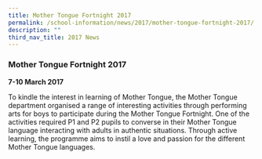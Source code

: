 ```yaml
---
title: Mother Tongue Fortnight 2017
permalink: /school-information/news/2017/mother-tongue-fortnight-2017/
description: ""
third_nav_title: 2017 News
---
```

### **Mother Tongue Fortnight 2017**
**7-10 March 2017**

To kindle the interest in learning of Mother Tongue, the Mother Tongue department organised a range of interesting activities through performing arts for boys to participate during the Mother Tongue Fortnight. One of the activities required P1 and P2 pupils to converse in their Mother Tongue language interacting with adults in authentic situations. Through active learning, the programme aims to instil a love and passion for the different Mother Tongue languages.